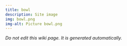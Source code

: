 ```yaml
---
title: bowl
description: Site image
img: bowl.png
img-alt: Picture bowl.png
---
```


_Do not edit this wiki page. It is generated automatically._ 

